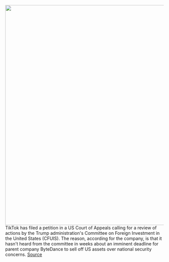 <img src='https://cdn.vox-cdn.com/thumbor/sbk-hK-rGYkJoEPugtN7ng4HDak=/0x0:2040x1360/1200x800/filters:focal(857x517:1183x843)/cdn.vox-cdn.com/uploads/chorus_image/image/67769414/acastro_200803_1777_tikTok_0001.0.0.jpg' width='700px' /><br/>
TikTok has filed a petition in a US Court of Appeals calling for a review of actions by the Trump administration's Committee on Foreign Investment in the United States (CFUIS). The reason, according for the company, is that it hasn't heard from the committee in weeks about an imminent deadline for parent company ByteDance to sell off US assets over national security concerns.
<a href='https://www.theverge.com/2020/11/10/21559677/tiktok-cfius-court-petition-ban-deadline'> Source <a/>
